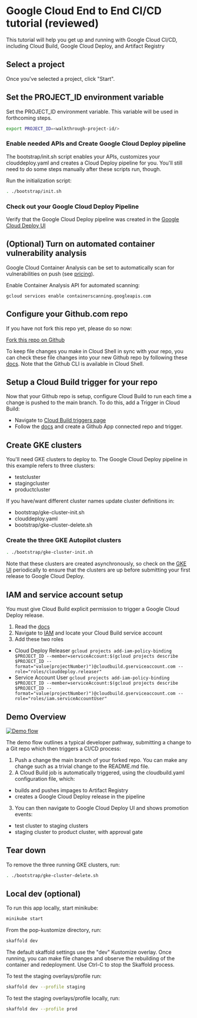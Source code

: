 <walkthrough-metadata>
  <meta name="title" content="Google Cloud CI/CD End-to-End Demo" />
  <meta name="description" content="Guide for helping you get up and running with Google Cloud CI/CD" />
  <meta name="component_id" content="102" />
</walkthrough-metadata>

<walkthrough-disable-features toc></walkthrough-disable-features>

# Google Cloud End to End CI/CD tutorial (reviewed)
This tutorial will help you get up and running with Google Cloud CI/CD, including Cloud Build, Google Cloud Deploy, and Artifact Registry

## Select a project

<walkthrough-project-setup billing="true"></walkthrough-project-setup>

Once you've selected a project, click "Start".

## Set the PROJECT_ID environment variable

Set the PROJECT_ID environment variable. This variable will be used in forthcoming steps.
```bash
export PROJECT_ID=<walkthrough-project-id/>
```

### Enable needed APIs and Create Google Cloud Deploy pipeline
The 
<walkthrough-editor-open-file filePath="bootstrap/init.sh">bootstrap/init.sh</walkthrough-editor-open-file>
script enables your APIs, customizes your 
<walkthrough-editor-open-file filePath="clouddeploy.yaml">
clouddeploy.yaml
</walkthrough-editor-open-file> 
and creates a Cloud Deploy pipeline for you. You'll still need to do some steps manually after these scripts run, though.

Run the initialization script:
```bash
. ./bootstrap/init.sh
```

### Check out your Google Cloud Deploy Pipeline

Verify that the Google Cloud Deploy pipeline was created in the 
[Google Cloud Deploy UI](https://console.cloud.google.com/deploy/delivery-pipelines)

## (Optional) Turn on automated container vulnerability analysis
Google Cloud Container Analysis can be set to automatically scan for vulnerabilities on push (see [pricing](https://cloud.google.com/container-analysis/pricing)). 

Enable Container Analysis API for automated scanning: 
```
gcloud services enable containerscanning.googleapis.com
```

<walkthrough-enable-apis apis="containerscanning.googleapis.com"></walkthrough-enable-apis>

## Configure your Github.com repo

If you have not fork this repo yet, please do so now:

[Fork this repo on Github](https://github.com/vszal/pop-kustomize/fork)

To keep file changes you make in Cloud Shell in sync with your repo, you can check these file changes into your new Github repo by following these [docs](https://docs.github.com/en/get-started/importing-your-projects-to-github/importing-source-code-to-github/adding-locally-hosted-code-to-github). Note that the Github CLI is available in Cloud Shell.


## Setup a Cloud Build trigger for your repo
Now that your Github repo is setup, configure Cloud Build to run each time a change is pushed to the main branch. To do this, add a Trigger in Cloud Build:
  * Navigate to [Cloud Build triggers page](https://console.cloud.google.com/cloud-build/triggers)
  * Follow the [docs](https://cloud.google.com/build/docs/automating-builds/build-repos-from-github) and create a Github App connected repo and trigger.

## Create GKE clusters
You'll need GKE clusters to deploy to. The Google Cloud Deploy pipeline in this example refers to three clusters:
* testcluster
* stagingcluster
* productcluster

If you have/want different cluster names update cluster definitions in:
* <walkthrough-editor-select-regex filePath="bootstrap/gke-cluster-init.sh" regex="cluster">bootstrap/gke-cluster-init.sh</walkthrough-editor-select-regex>
* <walkthrough-editor-select-regex filePath="clouddeploy.yaml" regex="cluster">clouddeploy.yaml</walkthrough-editor-select-regex>
* <walkthrough-editor-select-regex filePath="bootstrap/gke-cluster-delete.sh" regex="cluster">bootstrap/gke-cluster-delete.sh</walkthrough-editor-select-regex>


### Create the three GKE Autopilot clusters

```bash
. ./bootstrap/gke-cluster-init.sh
```

Note that these clusters are created asynchronously, so check on the [GKE UI]("https://console.cloud.google.com/kubernetes/list/overview") periodically to ensure that the clusters are up before submitting your first release to Google Cloud Deploy.

## IAM and service account setup
You must give Cloud Build explicit permission to trigger a Google Cloud Deploy release.
1. Read the [docs](https://cloud.google.com/deploy/docs/integrating)
2. Navigate to [IAM](https://console.cloud.google.com/iam-admin/iam) and locate your Cloud Build service account
3. Add these two roles
  * Cloud Deploy Releaser
    `gcloud projects add-iam-policy-binding $PROJECT_ID --member=serviceAccount:$(gcloud projects describe $PROJECT_ID --format="value(projectNumber)")@cloudbuild.gserviceaccount.com --role="roles/clouddeploy.releaser"`
  * Service Account User
    `gcloud projects add-iam-policy-binding $PROJECT_ID --member=serviceAccount:$(gcloud projects describe $PROJECT_ID --format="value(projectNumber)")@cloudbuild.gserviceaccount.com --role="roles/iam.serviceAccountUser"`


## Demo Overview

[![Demo flow](https://user-images.githubusercontent.com/76225123/145627874-86971a34-768b-4fc0-9e96-d7a769961321.png)](https://user-images.githubusercontent.com/76225123/145627874-86971a34-768b-4fc0-9e96-d7a769961321.png)

The demo flow outlines a typical developer pathway, submitting a change to a Git repo which then triggers a CI/CD process:
1. Push a change the main branch of your forked repo. You can make any change such as a trivial change to the README.md file.
2. A Cloud Build job is automatically triggered, using the <walkthrough-editor-open-file filePath="cloudbuild.yaml">
cloudbuild.yaml</walkthrough-editor-open-file>  configuration file, which:
  * builds and pushes impages to Artifact Registry
  * creates a Google Cloud Deploy release in the pipeline
3. You can then navigate to Google Cloud Deploy UI and shows promotion events:
  * test cluster to staging clusters
  * staging cluster to product cluster, with approval gate


## Tear down

To remove the three running GKE clusters, run:
```bash
. ./bootstrap/gke-cluster-delete.sh
```

## Local dev (optional)

To run this app locally, start minikube:
```bash 
minikube start
```

From the pop-kustomize directory, run:
```bash
skaffold dev
```

The default skaffold settings use the "dev" Kustomize overlay. Once running, you can make file changes and observe the rebuilding of the container and redeployment. Use Ctrl-C to stop the Skaffold process.

To test the staging overlays/profile run:
```bash
skaffold dev --profile staging
```

To test the staging overlays/profile locally, run:
```bash
skaffold dev --profile prod
```